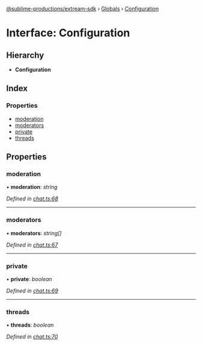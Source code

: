 [@sublime-productions/extream-sdk](../README.md) › [Globals](../globals.md) › [Configuration](configuration.md)

# Interface: Configuration

## Hierarchy

* **Configuration**

## Index

### Properties

* [moderation](configuration.md#moderation)
* [moderators](configuration.md#moderators)
* [private](configuration.md#private)
* [threads](configuration.md#threads)

## Properties

###  moderation

• **moderation**: *string*

*Defined in [chat.ts:68](https://github.com/Extream-SaaS/ex-sdk/blob/3458c8e/src/chat.ts#L68)*

___

###  moderators

• **moderators**: *string[]*

*Defined in [chat.ts:67](https://github.com/Extream-SaaS/ex-sdk/blob/3458c8e/src/chat.ts#L67)*

___

###  private

• **private**: *boolean*

*Defined in [chat.ts:69](https://github.com/Extream-SaaS/ex-sdk/blob/3458c8e/src/chat.ts#L69)*

___

###  threads

• **threads**: *boolean*

*Defined in [chat.ts:70](https://github.com/Extream-SaaS/ex-sdk/blob/3458c8e/src/chat.ts#L70)*
